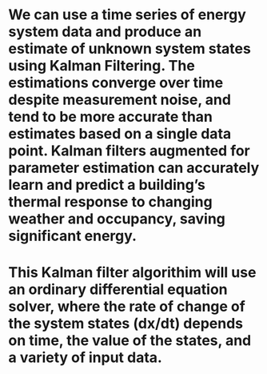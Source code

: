 # We can use a time series of energy system data and produce an estimate of unknown system states using Kalman Filtering. The estimations converge over time despite measurement noise, and tend to be more accurate than estimates based on a single data point. Kalman filters augmented for parameter estimation can accurately learn and predict a building’s thermal response to changing weather and occupancy, saving significant energy. 

# This Kalman filter algorithim will use an ordinary differential equation solver, where the rate of change of the system states (dx/dt) depends on time, the value of the states, and a variety of input data.
